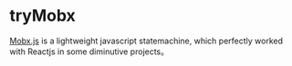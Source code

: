 # tryMobx
[Mobx.js](https://github.com/mobxjs/mobx) is a lightweight javascript statemachine, which perfectly worked with Reactjs in some diminutive projects。
